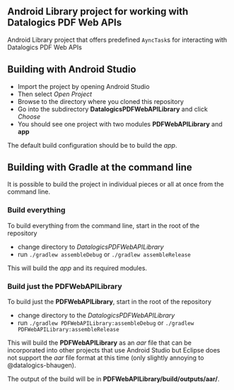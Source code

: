 ## Android Library project for working with Datalogics PDF Web APIs

Android Library project that offers predefined ````AyncTask````s for interacting
with Datalogics PDF Web APIs

## Building with Android Studio

* Import the project by opening Android Studio
* Then select _Open Project_
* Browse to the directory where you cloned this repository
* Go into the subdirectory __DatalogicsPDFWebAPILibrary__ and click _Choose_
* You should see one project with two modules __PDFWebAPILibrary__ and __app__

The default build configuration should be to build the _app_.

## Building with Gradle at the command line

It is possible to build the project in individual pieces or all at once from the
command line.

### Build everything

To build everything from the command line, start in the root of the repository

* change directory to _DatalogicsPDFWebAPILibrary_
* run ````./gradlew assembleDebug```` or ````./gradlew assembleRelease````

This will build the _app_ and its required modules.

### Build just the __PDFWebAPILibrary__

To build just the __PDFWebAPILibrary__, start in the root of the repository

* change directory to the _DatalogicsPDFWebAPILibrary_
* run ````./gradlew PDFWebAPILibrary:assembleDebug```` or ````./gradlew PDFWebAPILibrary:assembleRelease````

This will build the __PDFWebAPILibrary__ as an _aar_ file that can be incorporated
into other projects that use Android Studio but Eclipse does not support the
_aar_ file format at this time (only slightly annoying to @datalogics-bhaugen).

The output of the build will be in __PDFWebAPILibrary/build/outputs/aar/__.
